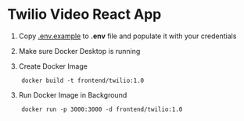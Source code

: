 # Twilio Video React App

1. Copy [.env.example](./.env.example) to **.env** file and populate it with your credentials

2. Make sure Docker Desktop is running

3. Create Docker Image

```docker
    docker build -t frontend/twilio:1.0
```

3. Run Docker Image in Background

```docker
    docker run -p 3000:3000 -d frontend/twilio:1.0
```